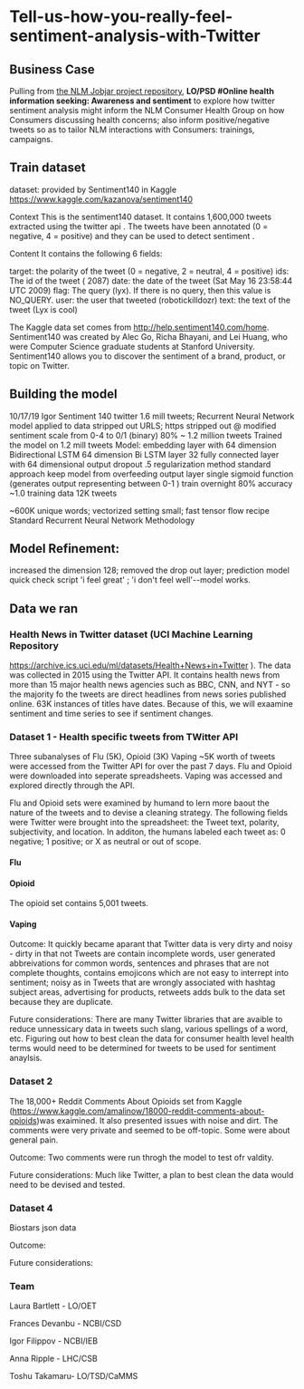 # Tell-us-how-you-really-feel-sentiment-analysis-with-Twitter

## Business Case
Pulling from [the NLM Jobjar project repository](https://sharepoint.nlm.nih.gov/Projects/jobjar/Lists/Associate%20Project%20Proposals/Browse%20Projects.aspx), **LO/PSD #Online health information seeking: Awareness and sentiment** to explore how  twitter sentiment analysis might inform the NLM Consumer Health Group on how Consumers discussing health concerns; also inform positive/negative tweets so as to tailor NLM interactions with Consumers: trainings, campaigns.

## Train dataset
dataset: provided by Sentiment140 in Kaggle
https://www.kaggle.com/kazanova/sentiment140

Context
This is the sentiment140 dataset. It contains 1,600,000 tweets extracted using the twitter api . The tweets have been annotated (0 = negative, 4 = positive) and they can be used to detect sentiment .

Content
It contains the following 6 fields:

target: the polarity of the tweet (0 = negative, 2 = neutral, 4 = positive)
ids: The id of the tweet ( 2087)
date: the date of the tweet (Sat May 16 23:58:44 UTC 2009)
flag: The query (lyx). If there is no query, then this value is NO_QUERY.
user: the user that tweeted (robotickilldozr)
text: the text of the tweet (Lyx is cool)

The Kaggle data set comes from http://help.sentiment140.com/home. Sentiment140 was created by Alec Go, Richa Bhayani, and Lei Huang, who were Computer Science graduate students at Stanford University. Sentiment140 allows you to discover the sentiment of a brand, product, or topic on Twitter.

## Building the model
10/17/19 Igor Sentiment 140 twitter 1.6 mill tweets; 
Recurrent Neural Network model applied to data
stripped out URLS; https
stripped out @
modified sentiment scale from 0-4 to 0/1 (binary)
80% ~ 1.2 million tweets 
Trained the model on 1.2 mill tweets
Model: embedding layer with 64 dimension
Bidirectional LSTM 64 dimension 
Bi LSTM layer 32
fully connected layer with 64 dimensional output
dropout .5 regularization method standard approach keep model from overfeeding
output layer single sigmoid function (generates output representing between 0-1 )
train overnight 80% accuracy ~1.0 training data 12K tweets

~600K unique words; vectorized setting small; fast tensor flow recipe 
Standard Recurrent Neural Network Methodology

## Model Refinement:

increased the dimension 128; removed the drop out layer; prediction model quick check script 'i feel great' ; 'i don't feel well'--model works.


## Data we ran

### Health News in Twitter dataset (UCI Machine Learning Repository
 https://archive.ics.uci.edu/ml/datasets/Health+News+in+Twitter ). The data was collected in 2015 using the Twitter API. It contains health news from more than 15 major health news agencies such as BBC, CNN, and NYT - so the majority fo the tweets are direct headlines from news sories published online. 63K instances of titles have dates. Because of this, we will exaamine sentiment  and time series to see if sentiment changes. 




### Dataset 1 - Health specific tweets from TWitter API
Three subanalyses of Flu (5K), Opioid (3K) Vaping ~5K worth of tweets were accessed from the Twitter API for over the past 7 days. Flu and Opioid were downloaded into seperate spreadsheets. Vaping was accessed and explored directly through the API. 

Flu and Opioid sets were examined by humand to lern more baout the nature of the tweets and to devise a cleaning strategy. The following fields were Twitter were brought into the spreadsheet: the Tweet text, polarity, subjectivity, and location. In additon, the humans labeled each tweet as: 0 negative; 1 positive; or X as neutral or out of scope.

#### Flu

#### Opioid
The opioid set contains 5,001 tweets. 

#### Vaping

Outcome: It quickly became aparant that Twitter data is very dirty and noisy - dirty in that not Tweets are contain incomplete words, user generated abbreivations for common words, sentences and phrases that are not complete thoughts, contains emojicons which are not easy to interrept into sentiment; noisy as in Tweets that are wrongly associated with hashtag subject areas, advertising for products, retweets adds bulk to the data set because they are duplicate. 

Future considerations: There are many Twitter libraries that are avaible to reduce unnessicary data in tweets such slang, various spellings of a word, etc. Figuring out how to best clean the data for consumer health level health terms would need to be determined for tweets to be used for sentiment anaylsis.

### Dataset 2
The 18,000+ Reddit Comments About Opioids set from Kaggle (https://www.kaggle.com/amalinow/18000-reddit-comments-about-opioids)was exaimined. It also presented issues with noise and dirt. The comments were very private and seemed to be off-topic. Some were about general pain.

Outcome: Two comments were run throgh the model to test ofr valdity. 

Future considerations: Much like Twitter, a plan to best clean the data would need to be devised and tested.

### Dataset 4
Biostars json data



Outcome:

Future considerations:




### Team
Laura Bartlett - LO/OET

Frances Devanbu - NCBI/CSD

Igor Filippov - NCBI/IEB

Anna Ripple - LHC/CSB

Toshu Takamaru- LO/TSD/CaMMS
